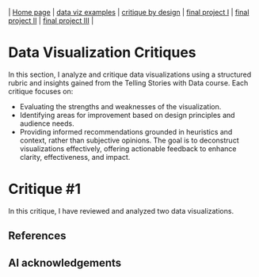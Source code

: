 | [Home page](https://rutuja2197.github.io/rutuja-dataviz-portfolio/) | [data viz examples](dataviz-examples.md) | [critique by design](critique-by-design.md) | [final project I](final-project-part-one.md) | [final project II](final-project-part-two.md) | [final project III](final-project-part-three.md) |

# Data Visualization Critiques
In this section, I analyze and critique data visualizations using a structured rubric and insights gained from the Telling Stories with Data course. Each critique focuses on:
- Evaluating the strengths and weaknesses of the visualization.
- Identifying areas for improvement based on design principles and audience needs.
- Providing informed recommendations grounded in heuristics and context, rather than subjective opinions.
The goal is to deconstruct visualizations effectively, offering actionable feedback to enhance clarity, effectiveness, and impact.

# Critique #1
In this critique, I have reviewed and analyzed two data visualizations.

## References

## AI acknowledgements


